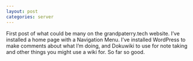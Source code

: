 ```yaml
---
layout: post
categories: server
---
```

First post of what could be many on the grandpaterry.tech website. I’ve installed a home page with a Navigation Menu. I’ve installed WordPress to make comments about what I’m doing, and Dokuwiki to use for note taking and other things you might use a wiki for. So far so good.